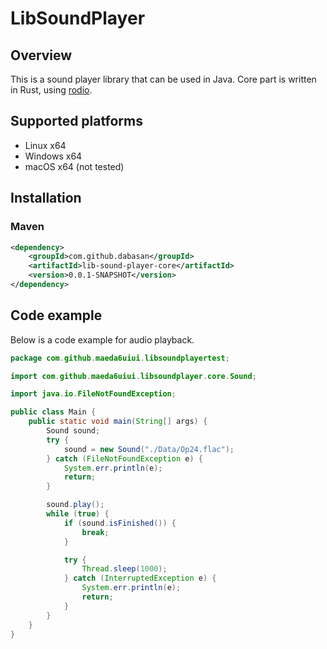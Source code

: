 # LibSoundPlayer

## Overview

This is a sound player library that can be used in Java.
Core part is written in Rust, using [rodio](https://github.com/RustAudio/rodio).

## Supported platforms

- Linux x64
- Windows x64
- macOS x64 (not tested)

## Installation

### Maven

```xml
<dependency>
    <groupId>com.github.dabasan</groupId>
    <artifactId>lib-sound-player-core</artifactId>
    <version>0.0.1-SNAPSHOT</version>
</dependency>
```

## Code example

Below is a code example for audio playback.

```java
package com.github.maeda6uiui.libsoundplayertest;

import com.github.maeda6uiui.libsoundplayer.core.Sound;

import java.io.FileNotFoundException;

public class Main {
    public static void main(String[] args) {
        Sound sound;
        try {
            sound = new Sound("./Data/Op24.flac");
        } catch (FileNotFoundException e) {
            System.err.println(e);
            return;
        }

        sound.play();
        while (true) {
            if (sound.isFinished()) {
                break;
            }

            try {
                Thread.sleep(1000);
            } catch (InterruptedException e) {
                System.err.println(e);
                return;
            }
        }
    }
}
```
